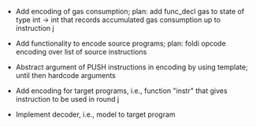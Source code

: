* Add encoding of gas consumption; plan: add func_decl gas to state
  of type int -> int that records accumulated gas consumption up
  to instruction j

* Add functionality to encode source programs;
  plan: foldi opcode encoding over list of source instructions

* Abstract argument of PUSH instructions in encoding by using template; until
  then hardcode arguments

* Add encoding for target programs, i.e., function "instr" that gives
  instruction to be used in round j

* Implement decoder, i.e., model to target program
